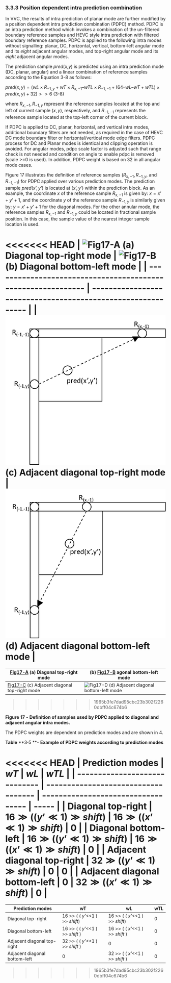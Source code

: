 ### 3.3.3    Position dependent intra prediction combination

In VVC, the results of intra prediction of planar mode are further modified by a position dependent intra prediction combination (PDPC) method. PDPC is an intra prediction method which invokes a combination of the un-filtered boundary reference samples and HEVC style intra prediction with filtered boundary reference samples. PDPC is applied to the following intra modes without signalling: planar, DC, horizontal, vertical, bottom-left angular mode and its *eight* adjacent angular modes, and top-right angular mode and its *eight* adjacent angular modes. 

The prediction sample *pred*(*x*,*y*) is predicted using an intra prediction mode (DC, planar, angular) and a linear combination of reference samples according to the Equation 3-8 as follows:

$pred(x,y)=(wL×R_{-1,y} + wT×R_{x,-1} – wTL ×R_{-1,-1}+(64 – wL – wT+wTL)×pred(x,y) + 32 )>>6$ (3-8)

where $R_{x,-1}, R_{-1,y}$ represent the reference samples located at the top and left of current sample $(x, y)$, respectively, and $R_{-1,-1}$ represents the reference sample located at the top-left corner of the current block.

If PDPC is applied to DC, planar, horizontal, and vertical intra modes, additional boundary filters are not needed, as required in the case of HEVC DC mode boundary filter or horizontal/vertical mode edge filters. PDPC process for DC and Planar modes is identical and clipping operation is avoided. For angular modes, pdpc scale factor is adjusted such that range check is not needed and condition on angle to enable pdpc is removed (scale >=0 is used). In addition, PDPC weight is based on 32 in all angular mode cases.

Figure 17 illustrates the definition of reference samples $(R_{x,-1}, R_{-1,y},$ and $R_{-1,-1})$ for PDPC applied over various prediction modes. The prediction sample $pred (x’, y’)$ is located at $(x’, y’)$ within the prediction block. As an example, the coordinate *x* of the reference sample $R_{x,-1}$ is given by: $x = x’ + y’ + 1$, and the coordinate *y* of the reference sample $R_{-1,y}$ is similarly given by: $y = x’ + y’ + 1$ for the diagonal modes. For the other annular mode, the reference samples $R_{x,-1}$ and $R_{-1,y}$ could be located in fractional sample position. In this case, the sample value of the nearest integer sample location is used.

 

<<<<<<< HEAD
| ![Fig17-A](\imgs\Fig17-A.png)   (a)    Diagonal  top-right mode | ![Fig17-B](\imgs\Fig17-B.png)(b) Diagonal  bottom-left mode  |
| ------------------------------------------------------------ | ------------------------------------------------------------ |
| ![Fig17-C](imgs\Fig17-C.png)  (c) Adjacent diagonal top-right mode | ![Fig17-D](imgs\Fig17-D.png)         (d)   Adjacent  diagonal bottom-left mode |
=======
| [Fig17-A](imgs\Fig17-A.png)   (a)    Diagonal  top-right mode | (b)    [Fig17-B](imgs\Fig17-B.png) agonal  bottom-left mode |
| ------------------------------------------------------------ | ------------------------------------------------------------ |
| [Fig17-C](C:\Users\Thuong\Documents\GitHub\VTM7-Vn\VTM7\imgs\Fig17-C.png)  (c) Adjacent diagonal top-right mode | ![Fig17-D](C:\Users\Thuong\Documents\GitHub\VTM7-Vn\VTM7\imgs\Fig17-D.png)         (d)   Adjacent  diagonal bottom-left mode |
>>>>>>> 1965b3fe7dad95cbc23b302f2260dbff04c674b6

**Figure** **17** **-** **Definition of samples used by PDPC applied to diagonal and adjacent angular intra modes.**

The PDPC weights are dependent on prediction modes and are shown in 4. 

**Table** **3‑5 **- **Example of PDPC weights according to prediction modes**

<<<<<<< HEAD
| Prediction modes              | $wT$                                | $wL$                               | $wTL$ |
| ----------------------------- | ----------------------------------- | ---------------------------------- | ----- |
| Diagonal top-right            | $16 \gg ( ( y’\ll 1  ) \gg shift)$  | $16 \gg ( ( x’ \ll1  ) \gg shift)$ | 0     |
| Diagonal bottom-left          | $16 \gg ( ( y’\ll1  ) \gg shift )$  | $16 \gg ( ( x’\ll1  ) \gg shift )$ | 0     |
| Adjacent diagonal top-right   | $32 \gg ( ( y’\ll 1  ) \gg shift )$ | 0                                  | 0     |
| Adjacent diagonal bottom-left | 0                                   | $32 \gg ( ( x’\ll1  ) \gg shift )$ | 0     |
=======
| Prediction modes              | wT                                | wL                                | wTL  |
| ----------------------------- | --------------------------------- | --------------------------------- | ---- |
| Diagonal top-right            | 16 >> ( ( *y’*<<1  ) >> *shift*)  | 16 >> ( ( *x’*<<1  ) >> *shift*)  | 0    |
| Diagonal bottom-left          | 16 >> ( ( *y’*<<1  ) >> *shift* ) | 16 >> ( ( *x’*<<1  ) >> *shift* ) | 0    |
| Adjacent diagonal top-right   | 32 >> ( ( *y’*<<1  ) >> *shift* ) | 0                                 | 0    |
| Adjacent diagonal bottom-left | 0                                 | 32 >> ( ( *x’*<<1  ) >> *shift* ) | 0    |
>>>>>>> 1965b3fe7dad95cbc23b302f2260dbff04c674b6
